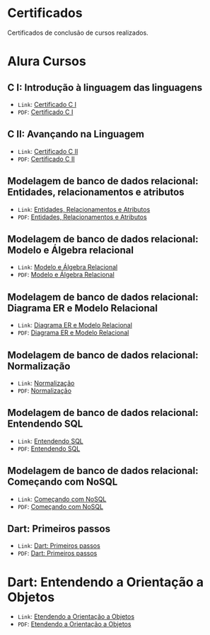 # Certificados
Certificados de conclusão de cursos realizados.

# Alura Cursos

## C I: Introdução à linguagem das linguagens

- `Link`: [Certificado C I](https://cursos.alura.com.br/certificate/29ceaf6e-e73b-4f5f-bf5b-6b67a522a350)
- `PDF`: [Certificado C I](https://github.com/dario-gms/Certificados/files/8111337/Certificado.C.I.pdf)

## C II: Avançando na Linguagem

- `Link`: [Certificado C II](https://cursos.alura.com.br/certificate/c7af847e-db45-46e8-9952-64af2da6adbc)
- `PDF`: [Certificado C II](https://github.com/dario-gms/Certificados/files/8111368/Certificado.C.II.pdf)

## Modelagem de banco de dados relacional: Entidades, relacionamentos e atributos

- `Link`: [Entidades, Relacionamentos e Atributos](https://cursos.alura.com.br/certificate/32965d3a-8016-4f68-b699-f70f6981d246) 
- `PDF`: [Entidades, Relacionamentos e Atributos](https://github.com/dario-gms/Certificados/files/8111410/Modelagem.de.dados.I.pdf)

## Modelagem de banco de dados relacional: Modelo e Álgebra relacional

- `Link`: [Modelo e Álgebra Relacional](https://cursos.alura.com.br/certificate/07bc3ea1-7243-45bc-8e87-81f8e6dc25e1)
- `PDF`: [Modelo e Álgebra Relacional](https://github.com/dario-gms/Certificados/files/8179656/Algebra.Relacional.pdf)

## Modelagem de banco de dados relacional: Diagrama ER e Modelo Relacional

- `Link`: [Diagrama ER e Modelo Relacional](https://cursos.alura.com.br/certificate/90feba95-75b0-40d2-8642-b8ba88df69a8)
- `PDF`: [Diagrama ER e Modelo Relacional](https://github.com/dario-gms/Certificados/files/8224167/Diagrama.ER.e.Modelo.Relacional.pdf)

## Modelagem de banco de dados relacional: Normalização

- `Link`: [Normalização](https://cursos.alura.com.br/certificate/db64d88c-ce1c-4df7-9d8a-81a890f317e3)
- `PDF`: [Normalização](https://github.com/dario-gms/Certificados/files/8307204/Normailizacao.pdf)

## Modelagem de banco de dados relacional: Entendendo SQL


- `Link`: [Entendendo SQL](https://cursos.alura.com.br/certificate/fce389e0-cd7d-4be1-a348-c66583862997)
- `PDF`: [Entendendo SQL](https://github.com/dario-gms/Certificados/files/8400318/EntendendoSql.pdf)

## Modelagem de banco de dados relacional: Começando com NoSQL

- `Link`: [Começando com NoSQL](https://cursos.alura.com.br/certificate/859561eb-34b7-4004-bf03-d8f3cee88ac9)
- `PDF`: [Começando com NoSQL](https://github.com/dario-gms/Certificados/files/8464071/comecandoNoSQL.pdf)

## Dart: Primeiros passos

- `Link`: [Dart: Primeiros passos](https://cursos.alura.com.br/certificate/456461e6-4fa1-41aa-a8ab-ac33fb1c41b3)
- `PDF`: [Dart: Primeiros passos](https://github.com/dario-gms/Certificados/files/8513787/dartPrimeirosPassos.pdf)

# Dart: Entendendo a Orientação a Objetos

- `Link`: [Etendendo a Orientação a Objetos](https://cursos.alura.com.br/certificate/b6e6dd9d-7cfa-45e4-8901-7047a3ae58e4)
- `PDF`: [Etendendo a Orientação a Objetos](https://github.com/dario-gms/Certificados/files/8611703/entendendoOrientacaoObjetosDart.pdf)
